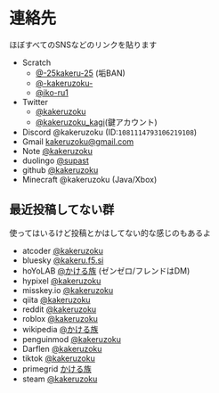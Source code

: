 # 連絡先

ほぼすべてのSNSなどのリンクを貼ります

- Scratch
  - [@-25kakeru-25](https://scratch.mit.edu/users/-25kakeru-25/) (垢BAN)
  - [@-kakeruzoku-](https://scratch.mit.edu/users/-kakeruzoku-/)
  - [@iko-ru1](https://scratch.mit.edu/users/iko-ru1/)
- Twitter
  - [@kakeruzoku](https://x.com/kakeruzoku)
  - [@kakeruzoku_kagi](https://x.com/kakeruzoku_kagi)(鍵アカウント)
- Discord @kakeruzoku (ID:`1081114793106219108`)
- Gmail [kakeruzoku@gmail.com](mailto:kakeruzoku@gmail.com)
- Note [@kakeruzoku](https://note.com/kakeruzoku/)
- duolingo [@supast](https://www.duolingo.com/profile/supast )
- github [@kakeruzoku](https://github.com/kakeruzoku )
- Minecraft @kakeruzoku (Java/Xbox)

## 最近投稿してない群
使ってはいるけど投稿とかはしてない的な感じのもあるよ

- atcoder [@kakeruzoku](https://atcoder.jp/users/kakeruzoku )
- bluesky [@kakeru.f5.si](https://bsky.app/profile/kakeru.f5.si )
- hoYoLAB [@かける族](https://www.hoyolab.com/accountCenter/postList?id=461148092 ) (ゼンゼロ/フレンドはDM)
- hypixel [@kakeruzoku](https://hypixel.net/members/kakeruzoku.7159148/ )
- misskey.io [@kakeruzoku](https://misskey.io/@kakeruzoku )
- qiita [@kakeruzoku](https://qiita.com/kakeruzoku )
- reddit [@kakeruzoku](https://www.reddit.com/user/kakeruzoku/ )
- roblox [@kakeruzoku](https://www.roblox.com/ja/users/7011865124/profile )
- wikipedia [@かける族](https://ja.wikipedia.org/wiki/%E5%88%A9%E7%94%A8%E8%80%85:%E3%81%8B%E3%81%91%E3%82%8B%E6%97%8F )
- penguinmod [@kakeruzoku](https://penguinmod.com/profile?user=kakeruzoku )
- Darflen [@kakeruzoku](https://darflen.com/users/kakeruzoku )
- tiktok [@kakeruzoku](https://www.tiktok.com/@kakeruzoku )
- primegrid [かける族](https://www.primegrid.com/show_user.php?userid=1874102 )
- steam [@kakeruzoku](https://steamcommunity.com/id/kakeruzoku/ )
